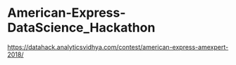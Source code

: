 # American-Express-DataScience_Hackathon

https://datahack.analyticsvidhya.com/contest/american-express-amexpert-2018/
